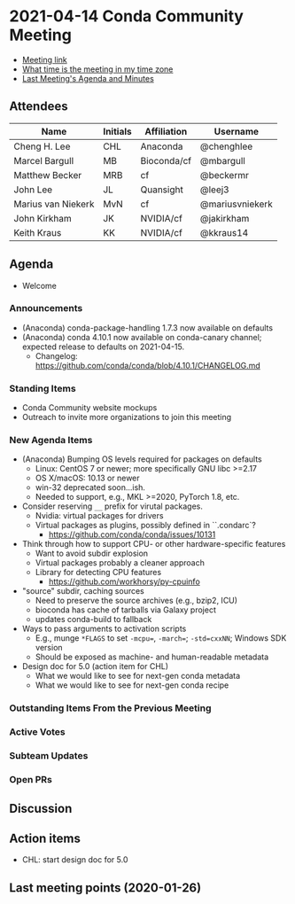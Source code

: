 # 2021-04-14 Conda Community Meeting

* [Meeting link](https://meet.google.com/owq-kbca-abk)
* [What time is the meeting in my time zone](https://arewemeetingyet.com/Chicago/2021-04-14/12:00/b/Conda%20community%20meeting)
* [Last Meeting's Agenda and Minutes](https://github.com/conda-incubator/governance/tree/master/meetings)


## Attendees

| Name               | Initials | Affiliation | Username        |
| ------------------ | -------- |------------ | --------------- |
| Cheng H. Lee       | CHL      | Anaconda    | @chenghlee      | 
| Marcel Bargull     | MB       | Bioconda/cf | @mbargull       |
| Matthew Becker     | MRB      | cf          | @beckermr       |
| John Lee           | JL       | Quansight   | @leej3          |
| Marius van Niekerk | MvN      | cf          | @mariusvniekerk |
| John Kirkham       | JK       | NVIDIA/cf   | @jakirkham      |
| Keith Kraus        | KK       | NVIDIA/cf   | @kkraus14       |

## Agenda

* Welcome


### Announcements

* (Anaconda) conda-package-handling 1.7.3 now available on defaults
* (Anaconda) conda 4.10.1 now available on conda-canary channel; expected release to defaults on 2021-04-15.
    * Changelog: https://github.com/conda/conda/blob/4.10.1/CHANGELOG.md


### Standing Items

* Conda Community website mockups
* Outreach to invite more organizations to join this meeting


### New Agenda Items

* (Anaconda) Bumping OS levels required for packages on defaults
    * Linux: CentOS 7 or newer; more specifically GNU libc >=2.17
    * OS X/macOS: 10.13 or newer
    * win-32 deprecated soon...ish.
    * Needed to support, e.g., MKL >=2020, PyTorch 1.8, etc.
* Consider reserving `__` prefix for virutal packages.
    * Nvidia: virtual packages for drivers
    * Virtual packages as plugins, possibly defined in ``.condarc`?
        * https://github.com/conda/conda/issues/10131
* Think through how to support CPU- or other hardware-specific features
    * Want to avoid subdir explosion
    * Virtual packages probably a cleaner approach
    * Library for detecting CPU features
        * https://github.com/workhorsy/py-cpuinfo
* "source" subdir, caching sources
    * Need to preserve the source archives (e.g., bzip2, ICU)
    * bioconda has cache of tarballs via Galaxy project
    * updates conda-build to fallback
* Ways to pass arguments to activation scripts
    * E.g., munge `*FLAGS` to set `-mcpu=`, `-march=`; `-std=cxxNN`; Windows SDK version
    * Should be exposed as machine- and human-readable metadata
* Design doc for 5.0 (action item for CHL)
    * What we would like to see for next-gen conda metadata
    * What we would like to see for next-gen conda recipe


### Outstanding Items From the Previous Meeting


### Active Votes


### Subteam Updates


### Open PRs


## Discussion


## Action items

* CHL: start design doc for 5.0


## Last meeting points (2020-01-26)